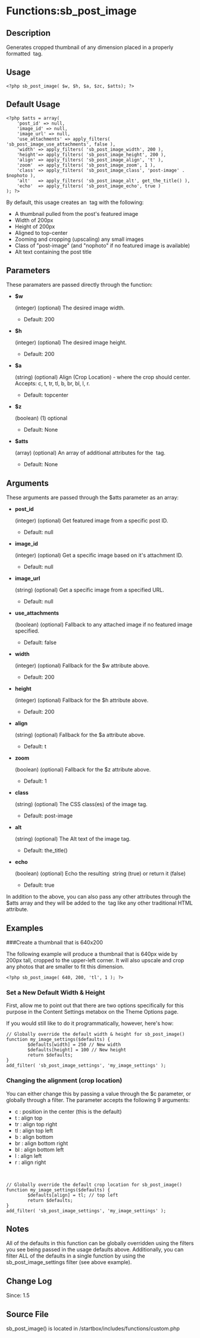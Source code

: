 # Functions:sb_post_image

## Description

Generates cropped thumbnail of any dimension placed in a properly formatted <img> tag.

## Usage

	<?php sb_post_image( $w, $h, $a, $zc, $atts); ?>

## Default Usage

	<?php $atts = array(
		'post_id' => null,
		'image_id' => null,
		'image_url' => null,
		'use_attachments' => apply_filters( 'sb_post_image_use_attachments', false ),
		'width'	=> apply_filters( 'sb_post_image_width', 200 ),
		'height'=> apply_filters( 'sb_post_image_height', 200 ),
		'align'	=> apply_filters( 'sb_post_image_align', 't' ),
		'zoom'	=> apply_filters( 'sb_post_image_zoom', 1 ),
		'class'	=> apply_filters( 'sb_post_image_class', 'post-image' . $nophoto ),
		'alt'	=> apply_filters( 'sb_post_image_alt', get_the_title() ),
		'echo'	=> apply_filters( 'sb_post_image_echo', true )
	); ?>

By default, this usage creates an <img> tag with the following:

* A thumbnail pulled from the post's featured image
* Width of 200px
* Height of 200px
* Aligned to top-center
* Zooming and cropping (upscaling) any small images
* Class of "post-image" (and "nophoto" if no featured image is available)
* Alt text containing the post title 

## Parameters

These paramaters are passed directly through the function:

* **$w**

    (integer) (optional) The desired image width.

	* Default: 200 

* **$h**

    (integer) (optional) The desired image height.

	* Default: 200 

* **$a**

    (string) (optional) Align (Crop Location) - where the crop should center. Accepts: c, t, tr, tl, b, br, bl, l, r.

	* Default: topcenter 

* **$z**

    (boolean) (1) optional

	* Default: None 

* **$atts**

    (array) (optional) An array of additional attributes for the <img> tag.

	* Default: None 

## Arguments

These arguments are passed through the $atts parameter as an array:

* **post_id**

    (integer) (optional) Get featured image from a specific post ID.
	
	* Default: null 

* **image_id**

    (integer) (optional) Get a specific image based on it's attachment ID.

	* Default: null 

* **image_url**

    (string) (optional) Get a specific image from a specified URL.

	* Default: null 

* **use_attachments**

    (boolean) (optional) Fallback to any attached image if no featured image specified.

	* Default: false 

* **width**

    (integer) (optional) Fallback for the $w attribute above.

	* Default: 200 

* **height**

    (integer) (optional) Fallback for the $h attribute above.

	* Default: 200 

* **align**

    (string) (optional) Fallback for the $a attribute above.

	* Default: t 

* **zoom**

    (boolean) (optional) Fallback for the $z attribute above.

	* Default: 1 

* **class**

    (string) (optional) The CSS class(es) of the image tag.

	* Default: post-image 

* **alt**

    (string) (optional) The Alt text of the image tag.

	* Default: the_title() 

* **echo**

    (boolean) (optional) Echo the resulting <img> string (true) or return it (false)

	* Default: true 

In addition to the above, you can also pass any other attributes through the $atts array and they will be added to the <img> tag like any other traditional HTML attribute.

## Examples

###Create a thumbnail that is 640x200

The following example will produce a thumbnail that is 640px wide by 200px tall, cropped to the upper-left corner. It will also upscale and crop any photos that are smaller to fit this dimension.

	<?php sb_post_image( 640, 200, 'tl', 1 ); ?>

### Set a New Default Width & Height

First, allow me to point out that there are two options specifically for this purpose in the Content Settings metabox on the Theme Options page.

If you would still like to do it programmatically, however, here's how:

	// Globally override the default width & height for sb_post_image()
	function my_image_settings($defaults) {
	        $defaults[width] = 250 // New width
	        $defaults[height] = 100 // New height
	        return $defaults;
	}
	add_filter( 'sb_post_image_settings', 'my_image_settings' );

### Changing the alignment (crop location)

You can either change this by passing a value through the $c parameter, or globally through a filter. The parameter accepts the following 9 arguments:

* c : position in the center (this is the default)
* t : align top
* tr : align top right
* tl : align top left
* b : align bottom
* br : align bottom right
* bl : align bottom left
* l : align left
* r : align right

&nbsp;

	// Globally override the default crop location for sb_post_image()
	function my_image_settings($defaults) {
	        $defaults[align] = tl; // top left
	        return $defaults;
	}
	add_filter( 'sb_post_image_settings', 'my_image_settings' );

## Notes

All of the defaults in this function can be globally overridden using the filters you see being passed in the usage defaults above. Additionally, you can filter ALL of the defaults in a single function by using the sb_post_image_settings filter (see above example).

## Change Log

Since: 1.5

## Source File

sb_post_image() is located in /startbox/includes/functions/custom.php 